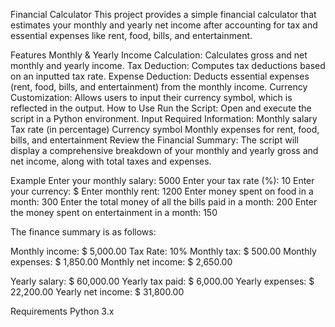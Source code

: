 Financial Calculator
This project provides a simple financial calculator that estimates your monthly and yearly net income after accounting for tax and essential expenses like rent, food, bills, and entertainment.

Features
Monthly & Yearly Income Calculation: Calculates gross and net monthly and yearly income.
Tax Deduction: Computes tax deductions based on an inputted tax rate.
Expense Deduction: Deducts essential expenses (rent, food, bills, and entertainment) from the monthly income.
Currency Customization: Allows users to input their currency symbol, which is reflected in the output.
How to Use
Run the Script: Open and execute the script in a Python environment.
Input Required Information:
Monthly salary
Tax rate (in percentage)
Currency symbol
Monthly expenses for rent, food, bills, and entertainment
Review the Financial Summary: The script will display a comprehensive breakdown of your monthly and yearly gross and net income, along with total taxes and expenses.

Example
Enter your monthly salary: 5000
Enter your tax rate (%): 10
Enter your currency: $
Enter monthly rent: 1200
Enter money spent on food in a month: 300
Enter the total money of all the bills paid in a month: 200
Enter the money spent on entertainment in a month: 150

The finance summary is as follows:

Monthly income: $ 5,000.00
Tax Rate: 10%
Monthly tax: $ 500.00
Monthly expenses: $ 1,850.00
Monthly net income: $ 2,650.00

Yearly salary: $ 60,000.00
Yearly tax paid: $ 6,000.00
Yearly expenses: $ 22,200.00
Yearly net income: $ 31,800.00

Requirements
Python 3.x
